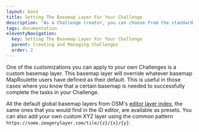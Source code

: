 ```yaml
---
layout: base
title: Setting The Basemap Layer For Your Challenge
description: 'As a Challenge creator, you can choose from the standard OSM aerial and satellite basemap layers, or define your own'
tags: documentation
eleventyNavigation:
  key: Setting The Basemap Layer For Your Challenge
  parent: Creating and Managing Challenges
  order: 2
---
```


One of the customizations you can apply to your own Challenges is a custom basemap layer. This basemap layer will override whatever basemap MapRoulette users have defined as their default. This is useful in those cases where you know that a certain basemap is needed to successfully complete the tasks in your Challenge.

All the default global basemap layers from OSM's [editor layer index](https://github.com/osmlab/editor-layer-index), the same ones that you would find in the iD editor, are available as presets. You can also add your own custom XYZ layer using the common pattern `https://some.imagerylayer.com/tile/{z}/{x}/{y}`.